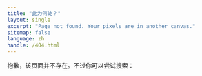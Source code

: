 ```yaml
---
title: "此为何处？"
layout: single
excerpt: "Page not found. Your pixels are in another canvas."
sitemap: false
language: zh
handle: /404.html
---
```


抱歉，该页面并不存在。不过你可以尝试搜索：

<script>
  var GOOG_FIXURL_LANG = 'zh';
  var GOOG_FIXURL_SITE = '{{ site.url }}'
</script>
<script src="https://linkhelp.clients.google.com/tbproxy/lh/wm/fixurl.js">
</script>



